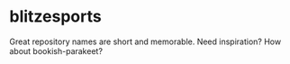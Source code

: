 # blitzesports
Great repository names are short and memorable. Need inspiration? How about bookish-parakeet?
